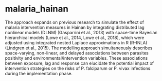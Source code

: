 # malaria_hainan

The approach expands on previous research to simulate the effect of malaria intervention measures in Hainan by integrating distributed lag nonlinear models (DLNM) (Gasparrini et al., 2013) with space-time Bayesian hierarchical models (Lowe et al., 2014, Lowe et al., 2018), which were adjusted using integrated nested Laplace approximations in R (R-INLA) (Lindgren et al., 2015). The modelling approach simultaneously describes space-varying, non-linear, and delayed associations between parasites positivity and environmental/intervention variables. These associations between exposure, lag and response can elucidate the potential impact of intervention strategies on the risks of P. falciparum or P. vivax infections during the implementation phase.

